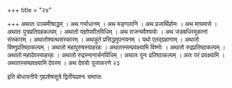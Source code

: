 +++
title = "२४"

+++
अथातः पञ्चमीश्राद्धम् । अथ गर्भाधानम् । अथ मङ्गलानि । अथ प्रजार्थिहोमः । अथ माघमासे । अथातः पुत्रप्रतिग्रहकल्पम् । अथातो यज्ञोपवीतविधिम् । अथ राजन्यवैश्ययोः । अथ जडबधिरमूकानां संस्कारम् । अथातोश्वत्थसंस्कारम् । अथाहुते प्रसिद्धमुपनयनम् । यथो एतद्ग्रहाणाम् । अथातो विष्णुप्रतिष्ठाकल्पम् । अथातो महापुरुषस्याहरहः । अथातस्सम्प्रवक्ष्यामि विष्णोः । अथातो रुद्रप्रतिष्ठाकल्पम् । अथातो महादेवस्याहरहः । अथातो रुद्रस्नानार्चनविधिम् । अथातः पुनः प्रतिष्ठाकल्पम् । अतः परं प्रवक्ष्यामि । अथातस्सम्प्रवक्ष्यामि देवस्य । अथ देवयोः पूजाकरणे २३  

इति बोधायनीये गृह्यशेषसूत्रे द्वितीयप्रश्नः समाप्तः 